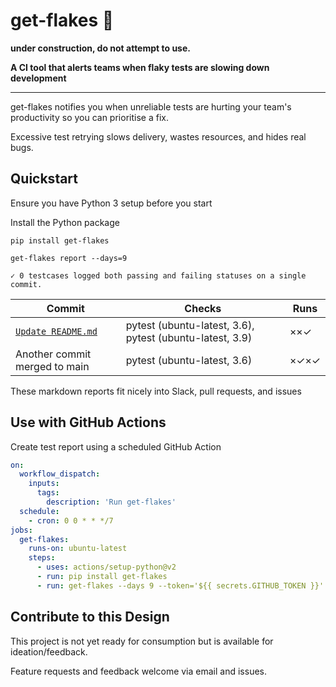 # get-flakes 🍦

**under construction, do not attempt to use.**

**A CI tool that alerts teams when flaky tests are slowing down development**

---

get-flakes notifies you when unreliable tests are hurting your team's productivity so you can prioritise a fix.

Excessive test retrying slows delivery, wastes resources, and hides real bugs.

## Quickstart

Ensure you have Python 3 setup before you start

Install the Python package

```none
pip install get-flakes
```


```log
get-flakes report --days=9

✓ 0 testcases logged both passing and failing statuses on a single commit.
```

| Commit | Checks | Runs |
|-|-|-|
|  <a href="678b0662"><code>Update README.md</code></a> | pytest (ubuntu-latest, 3.6), pytest (ubuntu-latest, 3.9) | ××✓ |
|  Another commit merged to main| pytest (ubuntu-latest, 3.6)| ×✓×✓ |

These markdown reports fit nicely into Slack, pull requests, and issues

## Use with GitHub Actions

Create test report using a scheduled GitHub Action

```yaml
on:
  workflow_dispatch:
    inputs:
      tags:
        description: 'Run get-flakes'
  schedule:
    - cron: 0 0 * * */7
jobs:
  get-flakes:
    runs-on: ubuntu-latest
    steps:
      - uses: actions/setup-python@v2
      - run: pip install get-flakes
      - run: get-flakes --days 9 --token='${{ secrets.GITHUB_TOKEN }}'
```

## Contribute to this Design

This project is not yet ready for consumption but is available for ideation/feedback.

Feature requests and feedback welcome via email and issues.
